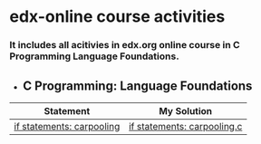 # edx-online course activities
### It includes all acitivies in edx.org online course in C Programming Language Foundations.

  - ## C Programming: Language Foundations

| Statement| My Solution |
|--|--|
|  [if statements: carpooling](https://github.com/Abla-ouh/Edx-course-activities/blob/main/if%20statements:%20carpooling.md)| [if statements: carpooling.c](https://github.com/Abla-ouh/Edx-course-activities/blob/main/if%20statements:%20carpooling.c) |
